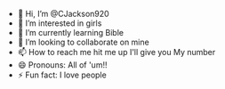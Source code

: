 - 👋 Hi, I’m @CJackson920
- 👀 I’m interested in girls 
- 🌱 I’m currently learning Bible 
- 💞️ I’m looking to collaborate on mine 
- 📫 How to reach me hit me up I'll give you My number 
- 😄 Pronouns: All of 'um!! 
- ⚡ Fun fact: I love people 

<!---
CJackson920/CJackson920 is a ✨ special ✨ repository because its `README.md` (this file) appears on your GitHub profile.
You can click the Preview link to take a look at your changes.
--->
